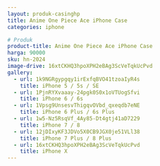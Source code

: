 ```yaml
---
layout: produk-casinghp
title: Anime One Piece Ace iPhone Case
categories: iphone

# Produk
product-title: Anime One Piece Ace iPhone Case
harga: 90000
sku: hn-2024
image-drive: 16xtCKHQ3hpoXPH2eBAg3ScVeTqkUcPvd
gallery:
  - url: 1k9NGRgypgqy1irExfqBVO41tzoaIyR4s
    title: iPhone 5 / 5s / SE
  - url: 1PjnRYXvaaay-24pgk0S0x1oVTUogSfvi
    title: iPhone 6 / 6s
  - url: 1Vpsg9UnsesvThigqvOVbd_qxeqdb7eNE
    title: iPhone 6 Plus / 6s Plus
  - url: 1w5-Nz5RsqVf_4Ay85-Dt4gtj41aD7229
    title: iPhone 7 / 8
  - url: 12jDIxyKF3JDVo5X0CB9JGX0je51VLl38
    title: iPhone 7 Plus / 8 Plus
  - url: 16xtCKHQ3hpoXPH2eBAg3ScVeTqkUcPvd
    title: iPhone X
---
```

